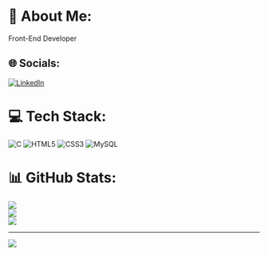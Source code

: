 # 💫 About Me:
Front-End Developer


## 🌐 Socials:
[![LinkedIn](https://img.shields.io/badge/LinkedIn-%230077B5.svg?logo=linkedin&logoColor=white)](https://linkedin.com/in/https://www.linkedin.com/in/tejashwini-n-b743a222a) 

# 💻 Tech Stack:
![C](https://img.shields.io/badge/c-%2300599C.svg?style=for-the-badge&logo=c&logoColor=white) ![HTML5](https://img.shields.io/badge/html5-%23E34F26.svg?style=for-the-badge&logo=html5&logoColor=white) ![CSS3](https://img.shields.io/badge/css3-%231572B6.svg?style=for-the-badge&logo=css3&logoColor=white) ![MySQL](https://img.shields.io/badge/mysql-%2300000f.svg?style=for-the-badge&logo=mysql&logoColor=white)
# 📊 GitHub Stats:
![](https://github-readme-stats.vercel.app/api?username=Tejaswinishetty180&theme=default&hide_border=false&include_all_commits=true&count_private=true)<br/>
![](https://github-readme-streak-stats.herokuapp.com/?user=Tejaswinishetty180&theme=default&hide_border=false)<br/>
![](https://github-readme-stats.vercel.app/api/top-langs/?username=Tejaswinishetty180&theme=default&hide_border=false&include_all_commits=true&count_private=true&layout=compact)

---
[![](https://visitcount.itsvg.in/api?id=Tejaswinishetty180&icon=0&color=0)](https://visitcount.itsvg.in)

<!-- Proudly created with GPRM ( https://gprm.itsvg.in ) -->
